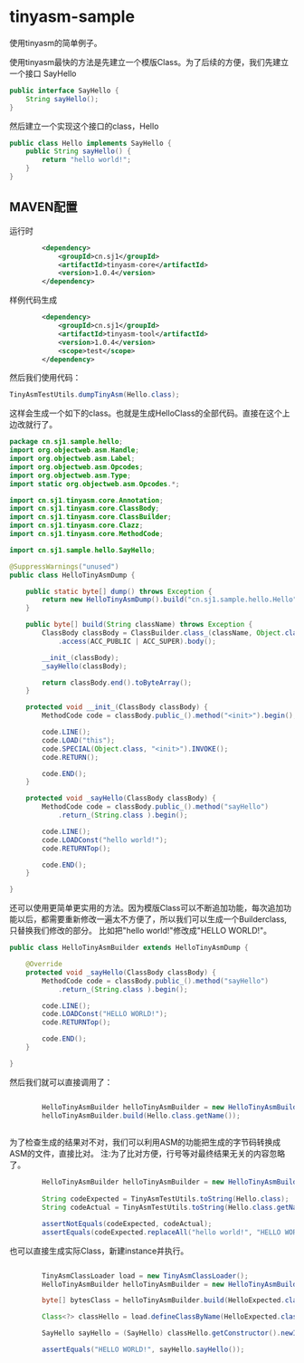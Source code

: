 # tinyasm-sample

使用tinyasm的简单例子。

使用tinyasm最快的方法是先建立一个模版Class。为了后续的方便，我们先建立一个接口 SayHello

```java
public interface SayHello {
	String sayHello();
}
```

然后建立一个实现这个接口的class，Hello

```java
public class Hello implements SayHello {
	public String sayHello() {
		return "hello world!";
	}
}
```

## MAVEN配置
运行时
```xml
		<dependency>
			<groupId>cn.sj1</groupId>
			<artifactId>tinyasm-core</artifactId>
			<version>1.0.4</version>
		</dependency>
```

样例代码生成

```xml
		<dependency>
			<groupId>cn.sj1</groupId>
			<artifactId>tinyasm-tool</artifactId>
			<version>1.0.4</version>
			<scope>test</scope>
		</dependency>
```
然后我们使用代码：

```java
TinyAsmTestUtils.dumpTinyAsm(Hello.class);
```
这样会生成一个如下的class。也就是生成HelloClass的全部代码。直接在这个上边改就行了。

```java
package cn.sj1.sample.hello;
import org.objectweb.asm.Handle;
import org.objectweb.asm.Label;
import org.objectweb.asm.Opcodes;
import org.objectweb.asm.Type;
import static org.objectweb.asm.Opcodes.*;

import cn.sj1.tinyasm.core.Annotation;
import cn.sj1.tinyasm.core.ClassBody;
import cn.sj1.tinyasm.core.ClassBuilder;
import cn.sj1.tinyasm.core.Clazz;
import cn.sj1.tinyasm.core.MethodCode;

import cn.sj1.sample.hello.SayHello;

@SuppressWarnings("unused")
public class HelloTinyAsmDump {

	public static byte[] dump() throws Exception {
		return new HelloTinyAsmDump().build("cn.sj1.sample.hello.Hello");
	}

	public byte[] build(String className) throws Exception {
		ClassBody classBody = ClassBuilder.class_(className, Object.class, SayHello.class)
			.access(ACC_PUBLIC | ACC_SUPER).body();

		__init_(classBody);
		_sayHello(classBody);

		return classBody.end().toByteArray();
	}

	protected void __init_(ClassBody classBody) {
		MethodCode code = classBody.public_().method("<init>").begin();

		code.LINE();
		code.LOAD("this");
		code.SPECIAL(Object.class, "<init>").INVOKE();
		code.RETURN();

		code.END();
	}

	protected void _sayHello(ClassBody classBody) {
		MethodCode code = classBody.public_().method("sayHello")
			.return_(String.class ).begin();

		code.LINE();
		code.LOADConst("hello world!");
		code.RETURNTop();

		code.END();
	}

}
```

还可以使用更简单更实用的方法。因为模版Class可以不断追加功能，每次追加功能以后，都需要重新修改一遍太不方便了，所以我们可以生成一个Builderclass,只替换我们修改的部分。
比如把"hello world!"修改成"HELLO WORLD!"。

```java
public class HelloTinyAsmBuilder extends HelloTinyAsmDump {

	@Override
	protected void _sayHello(ClassBody classBody) {
		MethodCode code = classBody.public_().method("sayHello")
			.return_(String.class ).begin();

		code.LINE();
		code.LOADConst("HELLO WORLD!");
		code.RETURNTop();

		code.END();
	}

}
```

然后我们就可以直接调用了：

```java

		HelloTinyAsmBuilder helloTinyAsmBuilder = new HelloTinyAsmBuilder();
		helloTinyAsmBuilder.build(Hello.class.getName());
		
```

为了检查生成的结果对不对，我们可以利用ASM的功能把生成的字节码转换成ASM的文件，直接比对。
注:为了比对方便，行号等对最终结果无关的内容忽略了。

```java
		HelloTinyAsmBuilder helloTinyAsmBuilder = new HelloTinyAsmBuilder();
		
		String codeExpected = TinyAsmTestUtils.toString(Hello.class);
		String codeActual = TinyAsmTestUtils.toString(Hello.class.getName(), helloTinyAsmBuilder.build(Hello.class.getName()));

		assertNotEquals(codeExpected, codeActual);
		assertEquals(codeExpected.replaceAll("hello world!", "HELLO WORLD!"), codeActual);
```


也可以直接生成实际Class，新建instance并执行。

```java

		TinyAsmClassLoader load = new TinyAsmClassLoader();
		HelloTinyAsmBuilder helloTinyAsmBuilder = new HelloTinyAsmBuilder();

		byte[] bytesClass = helloTinyAsmBuilder.build(HelloExpected.class.getName());

		Class<?> classHello = load.defineClassByName(HelloExpected.class.getName(), bytesClass);

		SayHello sayHello = (SayHello) classHello.getConstructor().newInstance();

		assertEquals("HELLO WORLD!", sayHello.sayHello());

```

